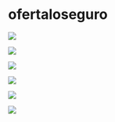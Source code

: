 # ofertaloseguro
  <html> 
<img src="https://2.bp.blogspot.com/-8FUgdpRQSs8/WT3GNkVpKEI/AAAAAAAAE0U/jx0moyabzygCnQ0s_COfm51YDiB8OxrigCLcB/s1600/1.jpg"> <br>
	
<img src="https://4.bp.blogspot.com/-p5w3hAujRpw/WT3GMjO-B3I/AAAAAAAAE0M/PDdLCyIg890tJrWE9pcDzgLPEeJWXL4-gCLcB/s1600/2.jpg"> <br>

<img src="https://2.bp.blogspot.com/-AoLG0qKUuL0/WT3GMvvR2PI/AAAAAAAAE0Q/ICNLrcrcIA8h0AHSzQ2B22TgbZee4Pf9QCLcB/s1600/3.jpg"> <br>

<img src="https://2.bp.blogspot.com/-Gy5Nb_gEg4k/WT3GOS49-0I/AAAAAAAAE0Y/5z4rSEYtbngtRWI_BmZWJeEj_43t5FefgCLcB/s1600/4.jpg"> <br>

<img src="https://2.bp.blogspot.com/-v20hQbEG0go/WT3GP-_M_MI/AAAAAAAAE0g/J6EEGyxq3yIlEC0tDA2OxOCchOw7vyM1QCLcB/s1600/5.jpg"> <br>

<img src="https://2.bp.blogspot.com/-7EFiC7N_sLU/WT3GOsFUD-I/AAAAAAAAE0c/AUYGpcnz0YY-z8yOOcgF7No9WnlAitnIACLcB/s1600/6.jpg"> <br>

  </html>
